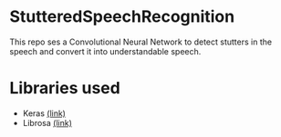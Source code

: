 # StutteredSpeechRecognition
This repo ses a Convolutional Neural Network to detect stutters in the speech and convert it into understandable speech.

# Libraries used
- Keras [(link)](https://keras.io/getting_started/)
- Librosa [(link)](https://librosa.org/doc/latest/index.html)
